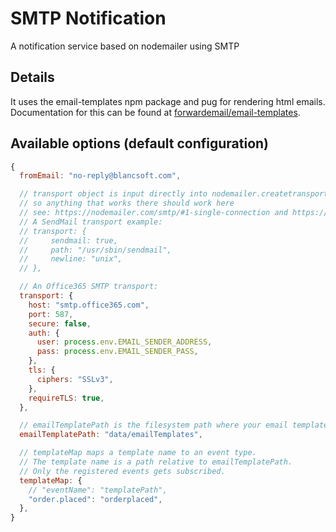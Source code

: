 # SMTP Notification 

A notification service based on nodemailer using SMTP

## Details

It uses the email-templates npm package and pug for rendering html emails.
Documentation for this can be found at [forwardemail/email-templates][emailTemplateRepo].


## Available options (default configuration)

```js
{
  fromEmail: "no-reply@blancsoft.com",

  // transport object is input directly into nodemailer.createtransport()
  // so anything that works there should work here
  // see: https://nodemailer.com/smtp/#1-single-connection and https://nodemailer.com/transports/
  // A SendMail transport example:
  // transport: {
  //     sendmail: true,
  //     path: "/usr/sbin/sendmail",
  //     newline: "unix",
  // },

  // An Office365 SMTP transport:
  transport: {
    host: "smtp.office365.com",
    port: 587,
    secure: false,
    auth: {
      user: process.env.EMAIL_SENDER_ADDRESS,
      pass: process.env.EMAIL_SENDER_PASS,
    },
    tls: {
      ciphers: "SSLv3",
    },
    requireTLS: true,
  },

  // emailTemplatePath is the filesystem path where your email templates are stored
  emailTemplatePath: "data/emailTemplates",

  // templateMap maps a template name to an event type.
  // The template name is a path relative to emailTemplatePath.
  // Only the registered events gets subscribed.
  templateMap: {
    // "eventName": "templatePath",
    "order.placed": "orderplaced",
  },
}
```

[emailTemplateRepo]: https://github.com/forwardemail/email-templates
